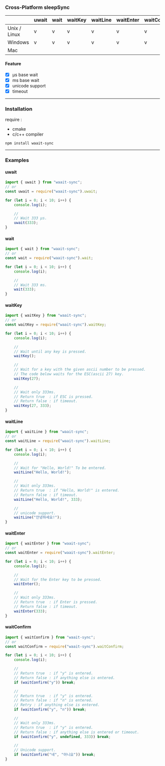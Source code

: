 ### Cross-Platform sleepSync

|              | uwait | wait | waitKey | waitLine | waitEnter | waitConfirm |
| ------------ | ----- | ---- | ------- | -------- | --------- | ----------- |
| Unix / Linux | v     | v    | v       | v        | v         | v           |
| Windows      | v     | v    | v       | v        | v         | v           |
| Mac          |       |      |         |          |           |             |

#### Feature

-   [x] μs base wait
-   [x] ms base wait
-   [x] unicode support
-   [x] timeout

---

### Installation

require :

-   cmake
-   c/c++ compiler

```shell
npm install waait-sync
```

---

### Examples

#### uwait

```ts
import { uwait } from "waait-sync";
// or
const uwait = require("waait-sync").uwait;

for (let i = 0; i < 10; i++) {
    console.log(i);

    //
    // Wait 333 μs.
    uwait(333);
}
```

#### wait

```ts
import { wait } from "waait-sync";
// or
const wait = require("waait-sync").wait;

for (let i = 0; i < 10; i++) {
    console.log(i);

    //
    // Wait 333 ms.
    wait(333);
}
```

#### waitKey

```ts
import { waitKey } from "waait-sync";
// or
const waitKey = require("waait-sync").waitKey;

for (let i = 0; i < 10; i++) {
    console.log(i);

    //
    // Wait until any key is pressed.
    waitKey();

    //
    // Wait for a key with the given ascii number to be pressed.
    // The code below waits for the ESC(ascii 27) key.
    waitKey(27);

    //
    // Wait only 333ms.
    // Return true  : if ESC is pressed.
    // Return false : if timeout.
    waitKey(27, 333);
}
```

#### waitLine

```ts
import { waitLine } from "waait-sync";
// or
const waitLine = require("waait-sync").waitLine;

for (let i = 0; i < 10; i++) {
    console.log(i);

    //
    // Wait for "Hello, World!" To be entered.
    waitLine("Hello, World!");

    //
    // Wait only 333ms.
    // Return true  : if "Hello, World!" is entered.
    // Return false : if timeout.
    waitLine("Hello, World!", 333);

    //
    // unicode support.
    waitLine("안녕하세요!");
}
```

#### waitEnter

```ts
import { waitEnter } from "waait-sync";
// or
const waitEnter = require("waait-sync").waitEnter;

for (let i = 0; i < 10; i++) {
    console.log(i);

    //
    // Wait for the Enter key to be pressed.
    waitEnter();

    //
    // Wait only 333ms.
    // Return true  : if Enter is pressed.
    // Return false : if timeout.
    waitEnter(333);
}
```

#### waitConfirm

```ts
import { waitConfirm } from "waait-sync";
// or
const waitConfirm = require("waait-sync").waitConfirm;

for (let i = 0; i < 10; i++) {
    console.log(i);

    //
    // Return true  : if "y" is entered.
    // Return false : if anything else is entered.
    if (waitConfirm("y")) break;

    //
    // Return true  : if "y" is entered.
    // Return false : if "n" is entered.
    // Retry : if anything else is entered.
    if (waitConfirm("y", "n")) break;

    //
    // Wait only 333ms.
    // Return true  : if "y" is entered.
    // Return false : if anything else is entered or timeout.
    if (waitConfirm("y", undefined, 333)) break;

    //
    // Unicode support.
    if (waitConfirm("네", "아니요")) break;
}
```
